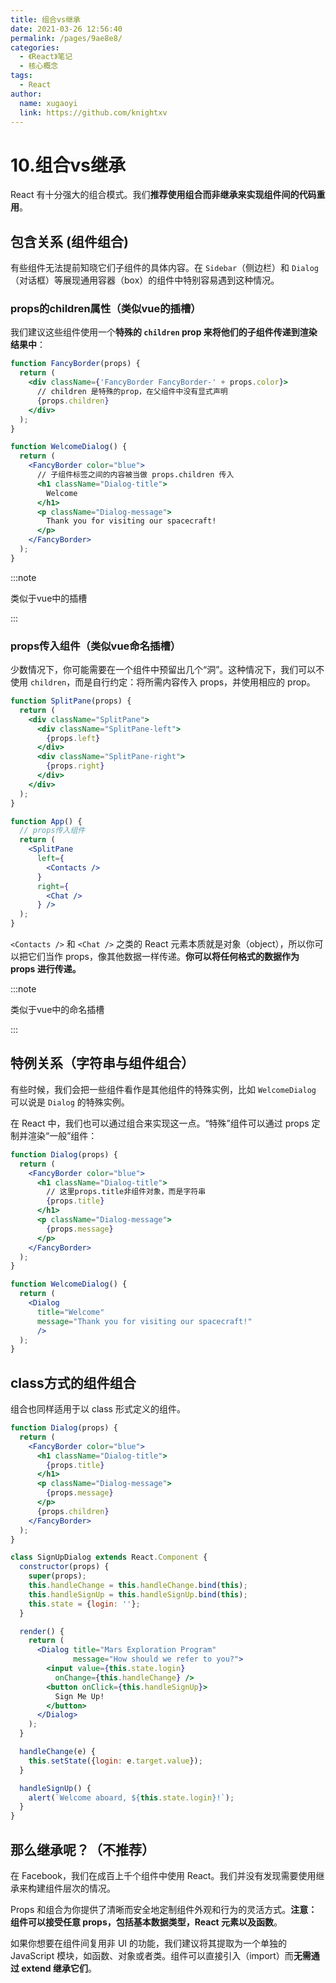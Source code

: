 ```yaml
---
title: 组合vs继承
date: 2021-03-26 12:56:40
permalink: /pages/9ae8e8/
categories: 
  - 《React》笔记
  - 核心概念
tags: 
  - React
author: 
  name: xugaoyi
  link: https://github.com/knightxv
---
```


# 10.组合vs继承

React 有十分强大的组合模式。我们**推荐使用组合而非继承来实现组件间的代码重用**。





## 包含关系 (组件组合)

有些组件无法提前知晓它们子组件的具体内容。在 `Sidebar`（侧边栏）和 `Dialog`（对话框）等展现通用容器（box）的组件中特别容易遇到这种情况。



### props的children属性（类似vue的插槽）

我们建议这些组件使用一个**特殊的 `children` prop 来将他们的子组件传递到渲染结果中**：

```jsx
function FancyBorder(props) {
  return (
    <div className={'FancyBorder FancyBorder-' + props.color}>
      // children 是特殊的prop，在父组件中没有显式声明
      {props.children}
    </div>
  );
}

function WelcomeDialog() {
  return (
    <FancyBorder color="blue">
      // 子组件标签之间的内容被当做 props.children 传入
      <h1 className="Dialog-title">
        Welcome
      </h1>
      <p className="Dialog-message">
        Thank you for visiting our spacecraft!
      </p>
    </FancyBorder>
  );
}
```

:::note

类似于vue中的插槽

:::



### props传入组件（类似vue命名插槽）

少数情况下，你可能需要在一个组件中预留出几个“洞”。这种情况下，我们可以不使用 `children`，而是自行约定：将所需内容传入 props，并使用相应的 prop。

```jsx
function SplitPane(props) {
  return (
    <div className="SplitPane">
      <div className="SplitPane-left">
        {props.left}
      </div>
      <div className="SplitPane-right">
        {props.right}
      </div>
    </div>
  );
}

function App() {
  // props传入组件
  return (
    <SplitPane
      left={
        <Contacts />
      }
      right={
        <Chat />
      } />
  );
}
```

`<Contacts />` 和 `<Chat />` 之类的 React 元素本质就是对象（object），所以你可以把它们当作 props，像其他数据一样传递。**你可以将任何格式的数据作为 props 进行传递。**



:::note

类似于vue中的命名插槽

:::



## 特例关系（字符串与组件组合）

有些时候，我们会把一些组件看作是其他组件的特殊实例，比如 `WelcomeDialog` 可以说是 `Dialog` 的特殊实例。

在 React 中，我们也可以通过组合来实现这一点。“特殊”组件可以通过 props 定制并渲染“一般”组件：

```jsx
function Dialog(props) {
  return (
    <FancyBorder color="blue">
      <h1 className="Dialog-title">
        // 这里props.title非组件对象，而是字符串
        {props.title}
      </h1>
      <p className="Dialog-message">
        {props.message}
      </p>
    </FancyBorder>
  );
}

function WelcomeDialog() {
  return (
    <Dialog
      title="Welcome"
      message="Thank you for visiting our spacecraft!"
      />
  );
}
```



## class方式的组件组合

组合也同样适用于以 class 形式定义的组件。

```jsx
function Dialog(props) {
  return (
    <FancyBorder color="blue">
      <h1 className="Dialog-title">
        {props.title}
      </h1>
      <p className="Dialog-message">
        {props.message}
      </p>
      {props.children}
    </FancyBorder>
  );
}

class SignUpDialog extends React.Component {
  constructor(props) {
    super(props);
    this.handleChange = this.handleChange.bind(this);
    this.handleSignUp = this.handleSignUp.bind(this);
    this.state = {login: ''};
  }

  render() {
    return (
      <Dialog title="Mars Exploration Program"
              message="How should we refer to you?">
        <input value={this.state.login}
          onChange={this.handleChange} />
        <button onClick={this.handleSignUp}>
          Sign Me Up!
        </button>
      </Dialog>
    );
  }

  handleChange(e) {
    this.setState({login: e.target.value});
  }

  handleSignUp() {
    alert(`Welcome aboard, ${this.state.login}!`);
  }
}
```



## 那么继承呢？（不推荐）

在 Facebook，我们在成百上千个组件中使用 React。我们并没有发现需要使用继承来构建组件层次的情况。

Props 和组合为你提供了清晰而安全地定制组件外观和行为的灵活方式。**注意：组件可以接受任意 props，包括基本数据类型，React 元素以及函数**。

如果你想要在组件间复用非 UI 的功能，我们建议将其提取为一个单独的 JavaScript 模块，如函数、对象或者类。组件可以直接引入（import）而**无需通过 extend 继承它们**。

